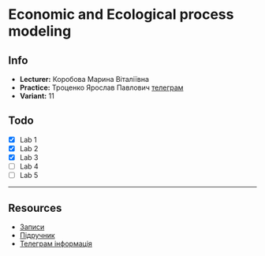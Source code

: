 # Economic and Ecological process modeling

## Info
- **Lecturer:** Коробова Марина Віталіївна
- **Practice:** Троценко Ярослав Павлович [телеграм](https://t.me/yaroslav_trotsenko) 
- **Variant:** 11

## Todo

- [X] Lab 1
- [X] Lab 2
- [X] Lab 3
- [ ] Lab 4
- [ ] Lab 5

---

## Resources

- [Записи](https://t.me/+kgTpDW2Kpzs4MzE6)
- [Підручник](https://t.me/c/1601412464/3)
- [Телеграм інформація](https://t.me/info_tk42/819)


